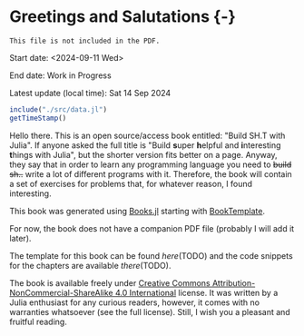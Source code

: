# Greetings and Salutations {-}

```{=comment}
This file is not included in the PDF.
```

Start date: <2024-09-11 Wed>

End date: Work in Progress

Latest update (local time): Sat 14 Sep 2024

```jl
include("./src/data.jl")
getTimeStamp()
```

Hello there. This is an open source/access book entitled: "Build SH.T with
Julia". If anyone asked the full title is "Build **s**uper **h**elpful and
**i**nteresting **t**hings with Julia", but the shorter version fits better on a
page. Anyway, they say that in order to learn any programming language you need
to ~~build sh..~~ write a lot of different programs with it. Therefore,
the book will contain a set of exercises for problems that, for whatever reason,
I found interesting.

This book was generated using [Books.jl](https://github.com/JuliaBooks/Books.jl)
starting with [BookTemplate](https://github.com/JuliaBooks/BookTemplate).

For now, the book does not have a companion PDF file (probably I will add it
later).

The template for this book can be found *here*(TODO) and the code snippets for
the chapters are available *there*(TODO).

The book is available freely under [Creative Commons
Attribution-NonCommercial-ShareAlike 4.0
International](http://creativecommons.org/licenses/by-nc-sa/4.0/) license. It
was written by a Julia enthusiast for any curious readers, however, it comes
with no warranties whatsoever (see the full license). Still, I wish you a
pleasant and fruitful reading.
